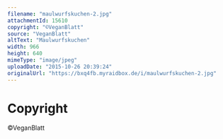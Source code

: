 ```yaml
---
filename: "maulwurfskuchen-2.jpg"
attachmentId: 15610
copyright: "©VeganBlatt"
source: "VeganBlatt"
altText: "Maulwurfskuchen"
width: 966
height: 640
mimeType: "image/jpeg"
uploadDate: "2015-10-26 20:39:24"
originalUrl: "https://bxq4fb.myraidbox.de/i/maulwurfskuchen-2.jpg"
---
```


# Copyright

©VeganBlatt
